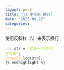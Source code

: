 ```yaml
---
layout: post
title: "js 字符串 换行"
date: "2023-09-22"
categories: 
---
```

<p>使用反斜杠（\）来表示换行</p>

<pre>
<code><span style="color:#dcc6e0">var</span> str = <span style="color:#abe338">&quot;这是一个跨行\
</span><span style="color:#abe338">字符串&quot;</span>;
<span style="color:#f5ab35">console</span>.log(str);
{% endhighlight %}

